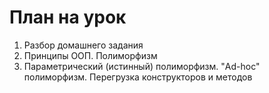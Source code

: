# План на урок <br/>
1. Разбор домашнего задания  <br/>
2. Принципы ООП. Полиморфизм  <br/>
3. Параметрический (истинный) полиморфизм. "Ad-hoc" полиморфизм. Перегрузка конструкторов и методов  <br/>